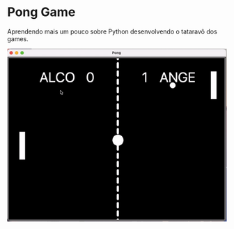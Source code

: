 # Pong Game

Aprendendo mais um pouco sobre Python desenvolvendo o tataravô dos games.

![Pong](pong.gif)

